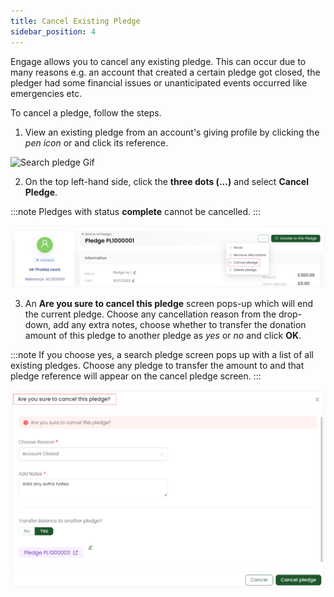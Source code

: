 ```yaml
---
title: Cancel Existing Pledge
sidebar_position: 4
---
```


Engage allows you to cancel any existing pledge. This can occur due to many reasons e.g. an account that created a certain pledge got closed, the pledger had some financial issues or unanticipated events occurred like emergencies etc.  

To cancel a pledge, follow the steps.

1. View an existing pledge from an account's giving profile by clicking the *pen icon* or <K2Link route="docs/engage/donations/allocations/pledges/search-pledge/" text="search for an existing pledge" isInternal/> and click its reference.

![Search pledge Gif](./search-pledge.gif)

2. On the top left-hand side, click the **three dots (...)** and select **Cancel Pledge**. 

:::note
Pledges with status **complete** cannot be cancelled.
:::

![Select cancel](./select-cancel.png) 

3. An **Are you sure to cancel this pledge** screen pops-up which will end the current pledge. Choose any cancellation reason from the drop-down, add any extra notes, choose whether to transfer the donation amount of this pledge to another pledge as *yes* or *no* and click **OK**.

:::note
If you choose yes, a search pledge screen pops up with a list of all existing pledges. Choose any pledge to transfer the amount to and that pledge reference will appear on the cancel pledge screen.
:::

![Cancel pledge screen](./cancel-pledge-screen.png)
